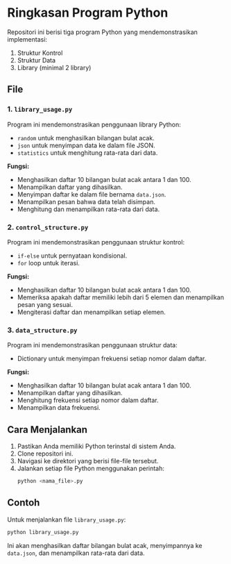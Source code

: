 # Ringkasan Program Python

Repositori ini berisi tiga program Python yang mendemonstrasikan implementasi:
1. Struktur Kontrol
2. Struktur Data
3. Library (minimal 2 library)

## File

### 1. `library_usage.py`
Program ini mendemonstrasikan penggunaan library Python:
- `random` untuk menghasilkan bilangan bulat acak.
- `json` untuk menyimpan data ke dalam file JSON.
- `statistics` untuk menghitung rata-rata dari data.

**Fungsi:**
- Menghasilkan daftar 10 bilangan bulat acak antara 1 dan 100.
- Menampilkan daftar yang dihasilkan.
- Menyimpan daftar ke dalam file bernama `data.json`.
- Menampilkan pesan bahwa data telah disimpan.
- Menghitung dan menampilkan rata-rata dari data.

### 2. `control_structure.py`
Program ini mendemonstrasikan penggunaan struktur kontrol:
- `if-else` untuk pernyataan kondisional.
- `for` loop untuk iterasi.

**Fungsi:**
- Menghasilkan daftar 10 bilangan bulat acak antara 1 dan 100.
- Memeriksa apakah daftar memiliki lebih dari 5 elemen dan menampilkan pesan yang sesuai.
- Mengiterasi daftar dan menampilkan setiap elemen.

### 3. `data_structure.py`
Program ini mendemonstrasikan penggunaan struktur data:
- Dictionary untuk menyimpan frekuensi setiap nomor dalam daftar.

**Fungsi:**
- Menghasilkan daftar 10 bilangan bulat acak antara 1 dan 100.
- Menampilkan daftar yang dihasilkan.
- Menghitung frekuensi setiap nomor dalam daftar.
- Menampilkan data frekuensi.

## Cara Menjalankan
1. Pastikan Anda memiliki Python terinstal di sistem Anda.
2. Clone repositori ini.
3. Navigasi ke direktori yang berisi file-file tersebut.
4. Jalankan setiap file Python menggunakan perintah:
   ```sh
   python <nama_file>.py
   ```

## Contoh
Untuk menjalankan file `library_usage.py`:
```sh
python library_usage.py
```

Ini akan menghasilkan daftar bilangan bulat acak, menyimpannya ke `data.json`, dan menampilkan rata-rata dari data.